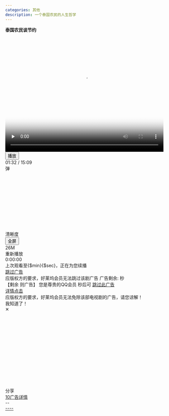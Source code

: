 ```yaml
---
categories: 其他
description: 一个泰国农民的人生哲学
---
```


<div id="mod_player" style="width: 500px; height: 375px;"><div id="mod_tenvideo_video_player_0" class="tenvideo_player" style="width: 500px; height: 375px;"><div class="tvp_container tvp_controls_hide">   <div class="tvp_titles">   <strong class="tvp_title"><span>泰国农民谈节约</span></strong>  </div>  <div class="tvp_video"><video id="tenvideo_video_player_0" width="100%" height="100%" x-webkit-airplay="true" webkit-playsinline="" playsinline="true" preload="none" poster="//i.gtimg.cn/qqlive/images/20150608/black.png" tvp_loadingad_ended="1" src="http://ugcdl.video.gtimg.com/z034236ggym.m701.mp4?vkey=6BF22789D8F0250FCFC2EFC4ADBF573F0D4AE9F78BDB05C7751C40D2BB196C151DEFAA8067CFA71D6330A7DCB76CD44F698E776CED7D435DECCDD3A2263B9CD2B4711FDBC52B7D5DE2F28C03668C8975ECB632E18ACEE94B582959F7B34D3AFD490C9A4089C0B263973824AAB3F8DA802DD3780B1D1A7B76&amp;br=29&amp;platform=2&amp;fmt=auto&amp;level=0&amp;sdtfrom=v1010&amp;guid=03d43bac05fe17c954cb50ad371e205e" data-playing-loadingad="0"></video><div class="tvp_shadow"></div></div>  <div class="tvp_controls">    <div class="tvp_button tvp_playpause_button tvp_play">   <button type="button" title="播放/暂停"><span class="tvp_btn_value">播放</span></button>  </div>      <div class="tvp_time_rail">   <span class="tvp_time_total">    <span class="tvp_time_loaded" style="width: 18%;"></span>    <span class="tvp_time_current" style="width: 40.939px;"><span class="tvp_time_handle"></span></span>   </span>     <span class="tvp_time_panel">          <span class="tvp_time_panel_current">01:32</span>            <span class="tvp_time_panel_split">/</span>          <span class="tvp_time_panel_total">15:09</span>           </span>  </div>          <div class="tvp_barrage_switch tvp_none"><div class="tvp_btn_barrage" data-role="tvp-bullet-switch"><div class="tvp_btn_value">弹</div></div>    </div>     <div class="tvp_button tvp_volume tvp_none"><div class="tvp_btn_volume"><div class="tvp_icon_volume"></div></div><div class="tvp_volume_slider"><div class="tvp_volume_range"><div class="tvp_volume_range_current" style="height:50%"><div class="tvp_volume_handle"></div></div></div></div></div>     <div class="tvp_button tvp_definition _tvp_definition_ tvp_none">   <div class="tvp_definition_button"><span>清晰度</span></div>   <div class="tvp_definition_list"></div>  </div>      <div class="tvp_button tvp_fullscreen_button tvp_fullscreen">   <button type="button" title="切换全屏"><span class="tvp_btn_value">全屏</span></button>  </div>    <span class="tvp_time_handel_hint" style="display:none"></span> </div>   <div class="tvp_overlay_loading tvp_none" style="z-index:5">  <span class="tvp_icon_loading"></span> </div> <div class="tvp_overlay_play">  <span class="tvp_button_play"></span>  <div class="tvp_fileszie tvp_none">26M</div> </div> <div class="tvp_layer_replay tvp_none">  <div class="tvp_overlay_replay" data-role="tvp_replay_btn">   <span class="tvp_button_replay"></span><span class="tvp_text">重新播放</span>  </div> </div>   <div class="tvp_meta_info" style="display: none;">  <span class="tvp_meta_duration">15分09秒</span>  <span class="tvp_meta_length">26.1M</span> </div>   <div class="tvp_overlay_bigben tvp_none">  <div class="tvp_overlay_content">   <i class="tvp_ico_ff_rw tvp_ico_ff"></i><span class="tvp_text tvp_overlay_bigben_text">0:00:00</span>   <span class="tvp_time_total_small"><span class="tvp_time_current_small"></span></span>  </div> </div>   <div class="tvp_overlay_poster" style="display: none;">  <div class="tvp_poster_img" data-pic="//shp.qpic.cn/qqvideo_ori/0/z034236ggym_496_280/0" style="background-image: url(&quot;//shp.qpic.cn/qqvideo_ori/0/z034236ggym_496_280/0&quot;);"></div> </div>  <div class="tvp_overlay_tips tvp_none" data-role="xubo-banner">   <div class="tvp_overlay_content">    <span class="tvp_text" data-role="xubo-text">上次观看至{$min}{$sec}，正在为您续播</span>   </div> </div>  <div class="tvp_overlay_tips tvp_none" data-role="tvp_fn_tips_box">  <div class="tvp_overlay_content">   <span class="tvp_text" data-role="tvp_fn_tips_text"></span>   </div> </div>   <div class="tvp_ads tvp_none">  <div class="tvp_ads_inner" style="width:100%;height:100%;">   <div class="tvp_ads_content"><a href="javascript:;" class="tvp_ads_link tvp_none" data-link="https://imc.l.qq.com/click?oid=4029616&amp;cid=2692350&amp;adtype=WL&amp;soid=J+6MPXoAWsVcugdOlwLM0rdwAaZO&amp;aver=0&amp;ev=6.0.346.346&amp;refluence=4017&amp;requestl=4017&amp;aver_flag=6173&amp;traffic=&amp;tagid=&amp;si=2891230986&amp;target=4017&amp;isfloatindex=0&amp;pf=H5&amp;loc=LV_1001_YDLDVi_LD&amp;vptag=www_sohu_com&amp;click_data=dXNlcl9pbmZvPXV4ajZuRDg5RVItX0FQNkJQRDBKRWI0Zl9aOD0mdXBfdmVyc2lvbj1WNi4wLjM0Ni4zNDYmbHZwcmk9NDAwMCZiZXRhPTIxNDc0ODM2NDguMDAwMDAw&amp;chid=0&amp;live=0&amp;aid_tpid=27&amp;aid_tpid2=0&amp;aid_tpid3=0&amp;aid_dura=909&amp;aid_vid_drm=0&amp;aid_copyright=0&amp;aid_vip_type=1&amp;lcount=3&amp;pf_ex=mac&amp;from=0&amp;v=%24V2.0Build9496%24&amp;dura=&amp;coverid=&amp;vid=z034236ggym&amp;vptag=www_sohu_com&amp;url=https%3A%2F%2Fv.qq.com%2Fiframe%2Fplayer.html%3Fvid%3Dz034236ggym%26width%3D500%26height%3D375%26auto%3D0&amp;chid=0&amp;oadid=4017&amp;lcount=3&amp;t=0&amp;tpid=27"></a></div>   <div class="tvp_ads_control">    <a href="javascript:;" class="tvp_ads_skip">     <span class="tvp_ads_countdown"></span>     <span class="tvp_ads_skip_text">跳过广告</span>     <span class="tvp_btn_close tvp_none"></span>    </a>    <span data-role="tvp_mute_btn" class="tvp_voice_mute tvp_none"><span class="tvp_icon_voice"></span></span>   <div class="tvp_ads_skip_forbidden tvp_none">    <span class="tvp_ads_text tvp-ads-role-forbidden-title">应版权方的要求，好莱坞会员无法跳过该剧广告</span>    <span class="tvp_ads_hint tvp-ads-role-forbidden-icon"></span>    <span class="tvp_ads_skip_text">广告剩余:</span>    <span class="tvp_ads_countdown"></span> 秒   </div>    <div class="tvp_ads_qqvip_skip tvp_none">     <span class="tvp_ads_remain">【剩余 <span class="_remain"></span> 则广告】</span>     <span class="tvp_ads_desc">      您是尊贵的<span class="_vipname">QQ会员</span> <span class="_remaintime"><em class="tvp_ads_num"></em>秒后</span>可      <a href="javascript:;" class="tvp_ads_skip_text">跳过此广告</a>     </span>    </div>   </div>   <a href="javascript:;" class="tvp_btn_ads_more tvp_none" data-link="https://imc.l.qq.com/click?oid=4029616&amp;cid=2692350&amp;adtype=WL&amp;soid=J+6MPXoAWsVcugdOlwLM0rdwAaZO&amp;aver=0&amp;ev=6.0.346.346&amp;refluence=4017&amp;requestl=4017&amp;aver_flag=6173&amp;traffic=&amp;tagid=&amp;si=2891230986&amp;target=4017&amp;isfloatindex=0&amp;pf=H5&amp;loc=LV_1001_YDLDVi_LD&amp;vptag=www_sohu_com&amp;click_data=dXNlcl9pbmZvPXV4ajZuRDg5RVItX0FQNkJQRDBKRWI0Zl9aOD0mdXBfdmVyc2lvbj1WNi4wLjM0Ni4zNDYmbHZwcmk9NDAwMCZiZXRhPTIxNDc0ODM2NDguMDAwMDAw&amp;chid=0&amp;live=0&amp;aid_tpid=27&amp;aid_tpid2=0&amp;aid_tpid3=0&amp;aid_dura=909&amp;aid_vid_drm=0&amp;aid_copyright=0&amp;aid_vip_type=1&amp;lcount=3&amp;pf_ex=mac&amp;from=0&amp;v=%24V2.0Build9496%24&amp;dura=&amp;coverid=&amp;vid=z034236ggym&amp;vptag=www_sohu_com&amp;url=https%3A%2F%2Fv.qq.com%2Fiframe%2Fplayer.html%3Fvid%3Dz034236ggym%26width%3D500%26height%3D375%26auto%3D0&amp;chid=0&amp;oadid=4017&amp;lcount=3&amp;t=0&amp;tpid=27">    详情点击 <i class="tvp_icon_arrow"></i>   </a>   <div class="tvp_ads_copyright tvp_none">    <div class="tvp_ads_text tvp-ads-role-forbidden-text">应版权方的要求，好莱坞会员无法免除该部电视剧的广告，请您谅解！</div>    <div class="tvp_ads_btn tvp-ads-role-forbidden-close">我知道了！</div>    <span class="tvp_btn_close tvp-ads-role-forbidden-close">✕</span>   </div>  </div> </div>  <div class="tvp_thumbs tvp_none"><div class="tvp_thumbs_pic"></div><div class="tvp_thumbs_time"></div><div class="tvp_thumbs_share tvp_none">分享</div><div class="tvp_thumbs_arrow"></div></div>    <a href="#" data-role="adonend-box" class="tvp_ads_go tvp_none">   <span class="tvp_ads_countdown" data-role="adonend-time">10</span><span class="tvp_ads_text">广告详情</span>  </a>    <div class="tvp_barrage_grace tvp_none" data-role="tvp_vertical_bullet"></div> <div class="tvp_pop_modal tvp_none" data-role="tvp-conform-box"><div class="tvp_pop_alert"><div class="tvp_pop_bd"><div class="tvp_pop_desc" data-role="tvp-conform-box-tips">--</div></div><div class="tvp_pop_fd"><div class="tvp_pop_btns"><a data-role="tvp-conform-box-cancle" href="javascript:void(0);" class="tvp_pop_btn"><span class="btn_inner">--</span></a><a data-role="tvp-conform-box-ok" href="javascript:void(0);" class="tvp_pop_btn tvp_pop_btn_em"><span class="tvp_btn_inner">--</span></a></div></div></div></div></div></div></div>